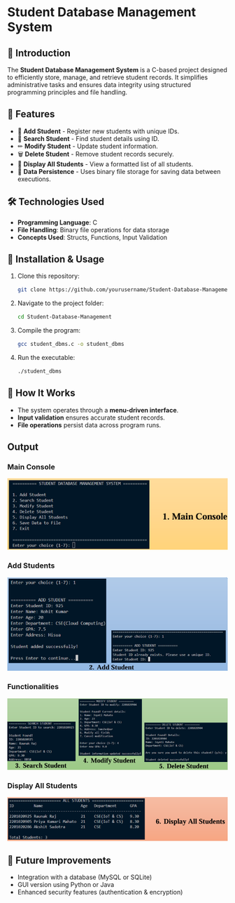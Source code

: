 # Student Database Management System

## 📌 Introduction
The **Student Database Management System** is a C-based project designed to efficiently store, manage, and retrieve student records. It simplifies administrative tasks and ensures data integrity using structured programming principles and file handling.

## 🚀 Features
- 📂 **Add Student** - Register new students with unique IDs.
- 🔎 **Search Student** - Find student details using ID.
- ✏ **Modify Student** - Update student information.
- 🗑 **Delete Student** - Remove student records securely.
- 📜 **Display All Students** - View a formatted list of all students.
- 💾 **Data Persistence** - Uses binary file storage for saving data between executions.

## 🛠 Technologies Used
- **Programming Language**: C
- **File Handling**: Binary file operations for data storage
- **Concepts Used**: Structs, Functions, Input Validation

## 📜 Installation & Usage
1. Clone this repository:
   ```bash
   git clone https://github.com/yourusername/Student-Database-Management.git
   ```
2. Navigate to the project folder:
   ```bash
   cd Student-Database-Management
   ```
3. Compile the program:
   ```bash
   gcc student_dbms.c -o student_dbms
   ```
4. Run the executable:
   ```bash
   ./student_dbms
   ```

## 📌 How It Works
- The system operates through a **menu-driven interface**.
- **Input validation** ensures accurate student records.
- **File operations** persist data across program runs.

## **Output**
### Main Console
![Main Console](Images/main.png)

### Add Students
![Add Students](Images/add.png)

### Functionalities
![Functionalities](Images/functions.png)

### Display All Students
![Display Data](Images/display.png)

## 🎯 Future Improvements
- Integration with a database (MySQL or SQLite)
- GUI version using Python or Java
- Enhanced security features (authentication & encryption)
